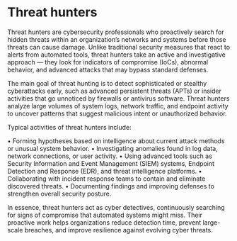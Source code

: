# Threat hunters
Threat hunters are cybersecurity professionals who proactively search for hidden threats within an organization’s networks and systems before those threats can cause damage. Unlike traditional security measures that react to alerts from automated tools, threat hunters take an active and investigative approach — they look for indicators of compromise (IoCs), abnormal behavior, and advanced attacks that may bypass standard defenses.

The main goal of threat hunting is to detect sophisticated or stealthy cyberattacks early, such as advanced persistent threats (APTs) or insider activities that go unnoticed by firewalls or antivirus software. Threat hunters analyze large volumes of system logs, network traffic, and endpoint activity to uncover patterns that suggest malicious intent or unauthorized behavior.

Typical activities of threat hunters include:

•	Forming hypotheses based on intelligence about current attack methods or unusual system behavior.
•	Investigating anomalies found in log data, network connections, or user activity.
•	Using advanced tools such as Security Information and Event Management (SIEM) systems, Endpoint Detection and Response (EDR), and threat intelligence platforms.
•	Collaborating with incident response teams to contain and eliminate discovered threats.
•	Documenting findings and improving defenses to strengthen overall security posture.

In essence, threat hunters act as cyber detectives, continuously searching for signs of compromise that automated systems might miss. Their proactive work helps organizations reduce detection time, prevent large-scale breaches, and improve resilience against evolving cyber threats.

